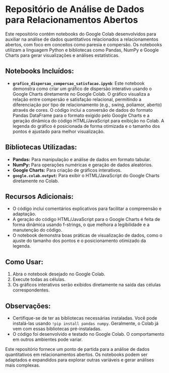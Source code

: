 # Repositório de Análise de Dados para Relacionamentos Abertos

Este repositório contém notebooks do Google Colab desenvolvidos para auxiliar na análise de dados quantitativos relacionados a relacionamentos abertos, com foco em conceitos como paresia e compersão.  Os notebooks utilizam a linguagem Python e bibliotecas como Pandas, NumPy e Google Charts para gerar visualizações e análises estatísticas.

## Notebooks Incluídos:

* **`grafico_dispersao_compersao_satisfacao.ipynb`**: Este notebook demonstra como criar um gráfico de dispersão interativo usando o Google Charts diretamente no Google Colab. O gráfico visualiza a relação entre compersão e satisfação relacional, permitindo a diferenciação por tipo de relacionamento (e.g., swing, poliamor, aberto) através de cores.  O código inclui a conversão de dados do formato Pandas DataFrame para o formato exigido pelo Google Charts e a geração dinâmica do código HTML/JavaScript para exibição no Colab.  A legenda do gráfico é posicionada de forma otimizada e o tamanho dos pontos é ajustado para melhor visualização.

## Bibliotecas Utilizadas:

* **Pandas:** Para manipulação e análise de dados em formato tabular.
* **NumPy:** Para operações numéricas e geração de dados aleatórios.
* **Google Charts:** Para criação de gráficos interativos.
* **`google.colab.output`:** Para exibir o HTML/JavaScript do Google Charts diretamente no Colab.

## Recursos Adicionais:

* O código inclui comentários explicativos para facilitar a compreensão e adaptação.
* A geração do código HTML/JavaScript para o Google Charts é feita de forma dinâmica usando f-strings, o que melhora a legibilidade e a manutenção do código.
* O notebook demonstra boas práticas de visualização de dados, como o ajuste do tamanho dos pontos e o posicionamento otimizado da legenda.

## Como Usar:

1. Abra o notebook desejado no Google Colab.
2. Execute todas as células.
3. Os gráficos interativos serão exibidos diretamente na saída das células correspondentes.

## Observações:

* Certifique-se de ter as bibliotecas necessárias instaladas.  Você pode instalá-las usando `!pip install pandas numpy`.  Geralmente, o Colab já vem com essas bibliotecas pré-instaladas.
* O código foi desenvolvido e testado no Google Colab.  O comportamento em outros ambientes pode variar.


Este repositório fornece um ponto de partida para a análise de dados quantitativos em relacionamentos abertos.  Os notebooks podem ser adaptados e expandidos para explorar outras variáveis e gerar análises mais complexas.
